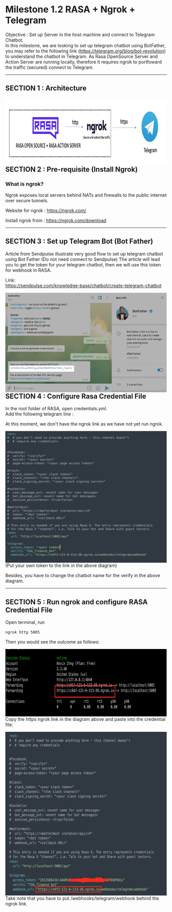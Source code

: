 # Milestone 1.2 RASA + Ngrok + Telegram

Objective : Set up Server in the host machine and connect to Telegram Chatbot.<br>
In this milestone, we are looking to set up telegram chatbot using BotFather, you may refer to the following link (https://telegram.org/blog/bot-revolution) to understand the chatbot in Telegram. As Rasa OpenSource Server and Action Server are running locally, therefore it requires ngrok to portfoward the traffic (secured) connect to Telegram.

---

## SECTION 1 : Architecture 

<img src="https://github.com/KevinChngJY/stock_advisor_bot/blob/main/Image/Screenshot%202021-08-29%20at%204.32.06%20PM.png" width="855" height="210"
     style="float: left; margin-right: 0px;" />

---

## SECTION 2 : Pre-requisite (Install Ngrok)

### What is ngrok?
Ngrok exposes local servers behind NATs and firewalls to the public internet over secure tunnels.

Website for ngrok : https://ngrok.com/

Install ngrok from : https://ngrok.com/download

---

## SECTION 3 : Set up Telegram Bot (Bot Father)

Article from Sendpulse illustrate very good flow to set up telegram chatbot using Bot Father (Do not need connect to Sendpulse)
The article will lead you to get the token for your telegram chatbot, then we will use this token for webhook in RASA.

Link: <br>
https://sendpulse.com/knowledge-base/chatbot/create-telegram-chatbot

<img src="https://github.com/KevinChngJY/stock_advisor_bot/blob/main/Image/scr8-min.png" width="555" height="310"
     style="float: left; margin-right: 0px;" />

---

## SECTION 4 : Configure Rasa Credential File

In the root folder of RASA, open credentials.yml. <br>
Add the following telegram line : <br>

At this moment, we don't have the ngrok link as we have not yet run ngrok. 

<img src="https://github.com/KevinChngJY/stock_advisor_bot/blob/main/Image/credentiasyml.png" width="635" height="410"
     style="float: left; margin-right: 0px;" />
```
telegram:
  access_token: "1913586416:AAGMxeeewweewSxcu-FwrermFp6ZGRHHjBIvK8f8O8YWjs" #token
  verify: "ISA_finance_bot" #Chatbot name
  webhook_url: "https://e4f2-121-6-113-38.ngrok.io/webhooks/telegram/webhook" #ngrok link
```

(Put your own token to the link in the above diagram)

Besides, you have to change the chatbot name for the verify in the above diagram.

---

## SECTION 5 : Run ngrok and configure RASA Credential File

Open terminal, run
```
ngrok http 5005
```

Then you would see the outcome as follows:

<img src="https://github.com/KevinChngJY/stock_advisor_bot/blob/main/Image/runngrok.png" width="635" height="210"
     style="float: left; margin-right: 0px;" />

Copy the https ngrok link in the diagram above and paste into the credential file:

<img src="https://github.com/KevinChngJY/stock_advisor_bot/blob/main/Image/credential2.png" width="635" height="510"
     style="float: left; margin-right: 0px;" />

Take note that you have to put /webhooks/telegram/webhook behind the ngrok link. 



